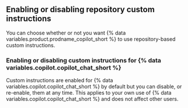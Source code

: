 ## Enabling or disabling repository custom instructions

You can choose whether or not you want {% data variables.product.prodname_copilot_short %} to use repository-based custom instructions.

### Enabling or disabling custom instructions for {% data variables.copilot.copilot_chat_short %}

Custom instructions are enabled for {% data variables.copilot.copilot_chat_short %} by default but you can disable, or re-enable, them at any time. This applies to your own use of {% data variables.copilot.copilot_chat_short %} and does not affect other users.
